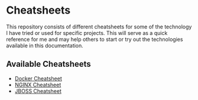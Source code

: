 # Cheatsheets
This repository consists of different cheatsheets for some of the technology I have tried or used for specific projects. This will serve as a quick reference for me and may help others to start or try out the technologies available in this documentation.

## Available Cheatsheets
* [Docker Cheatsheet](docker-cheatsheet.md)
* [NGINX Cheatsheet](nginx-cheatsheet.md)
* [JBOSS Cheatsheet](jboss-cheatsheet.md)